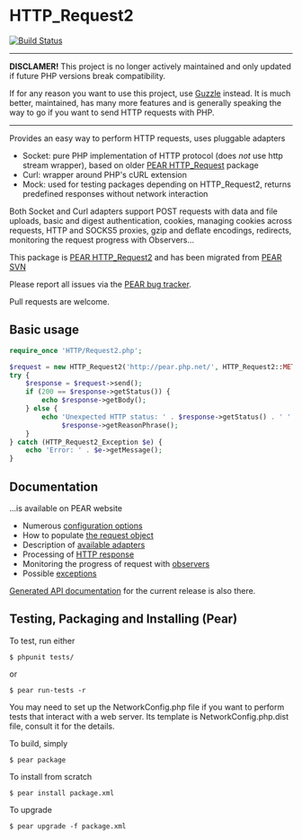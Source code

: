 # HTTP_Request2

[![Build Status](https://travis-ci.org/pear/HTTP_Request2.svg?branch=trunk)](https://travis-ci.org/pear/HTTP_Request2)

---

**DISCLAMER!** This project is no longer actively maintained and only updated if future
PHP versions break compatibility.

If for any reason you want to use this project, use [Guzzle](https://github.com/guzzle/guzzle) instead. It is much better,
maintained, has many more features and is generally speaking the way to go if you want
to send HTTP requests with PHP.

---

Provides an easy way to perform HTTP requests, uses pluggable adapters

* Socket: pure PHP implementation of HTTP protocol (does *not* use http stream wrapper), based on older [PEAR HTTP_Request] package
* Curl: wrapper around PHP's cURL extension
* Mock: used for testing packages depending on HTTP_Request2, returns predefined responses without network interaction

Both Socket and Curl adapters support POST requests with data and file uploads, basic and digest
authentication, cookies, managing cookies across requests, HTTP and SOCKS5 proxies, gzip and
deflate encodings, redirects, monitoring the request progress with Observers...

This package is [PEAR HTTP_Request2] and has been migrated from [PEAR SVN]

Please report all issues via the [PEAR bug tracker].

Pull requests are welcome.

[PEAR HTTP_Request]: http://pear.php.net/package/HTTP_Request/
[PEAR HTTP_Request2]: http://pear.php.net/package/HTTP_Request2/
[PEAR SVN]: https://svn.php.net/repository/pear/packages/HTTP_Request2
[PEAR bug tracker]: http://pear.php.net/bugs/search.php?cmd=display&package_name[]=HTTP_Request2

## Basic usage

```PHP
require_once 'HTTP/Request2.php';

$request = new HTTP_Request2('http://pear.php.net/', HTTP_Request2::METHOD_GET);
try {
    $response = $request->send();
    if (200 == $response->getStatus()) {
        echo $response->getBody();
    } else {
        echo 'Unexpected HTTP status: ' . $response->getStatus() . ' ' .
             $response->getReasonPhrase();
    }
} catch (HTTP_Request2_Exception $e) {
    echo 'Error: ' . $e->getMessage();
}
```

## Documentation

...is available on PEAR website

 * Numerous [configuration options](http://pear.php.net/manual/en/package.http.http-request2.config.php)
 * How to populate [the request object](http://pear.php.net/manual/en/package.http.http-request2.request.php)
 * Description of [available adapters](http://pear.php.net/manual/en/package.http.http-request2.adapters.php)
 * Processing of [HTTP response](http://pear.php.net/manual/en/package.http.http-request2.response.php)
 * Monitoring the progress of request with [observers](http://pear.php.net/manual/en/package.http.http-request2.observers.php)
 * Possible [exceptions](http://pear.php.net/manual/en/package.http.http-request2.exceptions.php)

[Generated API documentation](http://pear.php.net/package/HTTP_Request2/docs/latest/) for the current release is also there.

## Testing, Packaging and Installing (Pear)

To test, run either

    $ phpunit tests/

or

    $ pear run-tests -r

You may need to set up the NetworkConfig.php file if you want to perform tests that interact with a web server.
Its template is NetworkConfig.php.dist file, consult it for the details.

To build, simply

    $ pear package

To install from scratch

    $ pear install package.xml

To upgrade

    $ pear upgrade -f package.xml
